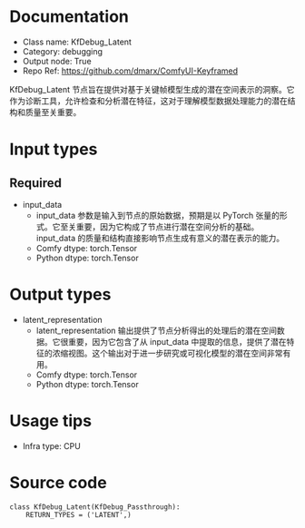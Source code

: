 # Documentation
- Class name: KfDebug_Latent
- Category: debugging
- Output node: True
- Repo Ref: https://github.com/dmarx/ComfyUI-Keyframed

KfDebug_Latent 节点旨在提供对基于关键帧模型生成的潜在空间表示的洞察。它作为诊断工具，允许检查和分析潜在特征，这对于理解模型数据处理能力的潜在结构和质量至关重要。

# Input types
## Required
- input_data
    - input_data 参数是输入到节点的原始数据，预期是以 PyTorch 张量的形式。它至关重要，因为它构成了节点进行潜在空间分析的基础。input_data 的质量和结构直接影响节点生成有意义的潜在表示的能力。
    - Comfy dtype: torch.Tensor
    - Python dtype: torch.Tensor

# Output types
- latent_representation
    - latent_representation 输出提供了节点分析得出的处理后的潜在空间数据。它很重要，因为它包含了从 input_data 中提取的信息，提供了潜在特征的浓缩视图。这个输出对于进一步研究或可视化模型的潜在空间非常有用。
    - Comfy dtype: torch.Tensor
    - Python dtype: torch.Tensor

# Usage tips
- Infra type: CPU

# Source code
```
class KfDebug_Latent(KfDebug_Passthrough):
    RETURN_TYPES = ('LATENT',)
```
